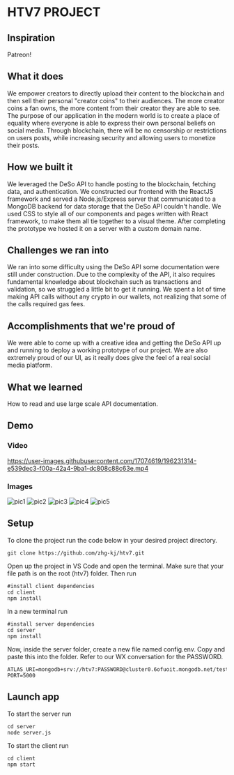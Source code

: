 # HTV7 PROJECT

## Inspiration
Patreon!

## What it does
We empower creators to directly upload their content to the blockchain and then sell their personal "creator coins" to their audiences. The more creator coins a fan owns, the more content from their creator they are able to see. The purpose of our application in the modern world is to create a place of equality where everyone is able to express their own personal beliefs on social media. Through blockchain, there will be no censorship or restrictions on users posts, while increasing security and allowing users to monetize their posts.

## How we built it
We leveraged the DeSo API to handle posting to the blockchain, fetching data, and authentication. We constructed our frontend with the ReactJS framework and served a Node.js/Express server that communicated to a MongoDB backend for data storage that the DeSo API couldn't handle. We used CSS to style all of our components and pages written with React framework, to make them all tie together to a visual theme. After completing the prototype we hosted it on a server with a custom domain name.

## Challenges we ran into
We ran into some difficulty using the DeSo API some documentation were still under construction. Due to the complexity of the API, it also requires fundamental knowledge about blockchain such as transactions and validation, so we struggled a little bit to get it running. We spent a lot of time making API calls without any crypto in our wallets, not realizing that some of the calls required gas fees.

## Accomplishments that we're proud of
We were able to come up with a creative idea and getting the DeSo API up and running to deploy a working prototype of our project. We are also extremely proud of our UI, as it really does give the feel of a real social media platform.

## What we learned
How to read and use large scale API documentation.

## Demo

### Video
https://user-images.githubusercontent.com/17074619/196231314-e539dec3-f00a-42a4-9ba1-dc808c88c63e.mp4

### Images
![pic1](https://user-images.githubusercontent.com/17074619/196231850-e5a2219e-fd76-4f37-8a2f-79159851af6b.jpeg)
![pic2](https://user-images.githubusercontent.com/17074619/196231859-858097f9-6f91-4e0c-9bc7-e5ed8e32732a.jpeg)
![pic3](https://user-images.githubusercontent.com/17074619/196231879-a9282d5b-422f-46e4-a5f7-0b07089e3d81.jpeg)
![pic4](https://user-images.githubusercontent.com/17074619/196231884-9bc315f6-a1d3-40d5-9f62-f9785fb9fd2c.jpeg)
![pic5](https://user-images.githubusercontent.com/17074619/196231893-1b350bf2-c969-47cc-a90a-6d1af58b6570.jpeg)


## Setup
To clone the project run the code below in your desired project directory.
```
git clone https://github.com/zhg-kj/htv7.git
```
Open up the project in VS Code and open the terminal. Make sure that your file path is on the root (htv7) folder. Then run
```
#install client dependencies
cd client
npm install
```
In a new terminal run
```
#install server dependencies
cd server
npm install
```
Now, inside the server folder, create a new file named config.env. Copy and paste this into the folder. Refer to our WX conversation for the PASSWORD.
```
ATLAS_URI=mongodb+srv://htv7:PASSWORD@cluster0.6ofuoit.mongodb.net/test
PORT=5000
```
## Launch app
To start the server run
```
cd server
node server.js
```
To start the client run
```
cd client
npm start
```

